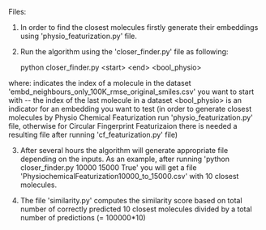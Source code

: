 Files:
1) In order to find the closest molecules firstly generate their embeddings using 'physio_featurization.py' file.
2) Run the algorithm using the 'closer_finder.py' file as following: 

      python closer_finder.py \<start> \<end> <bool_physio>
      
where:
<start> indicates the index of a molecule in the dataset 'embd_neighbours_only_100K_rmse_original_smiles.csv' you want to start with
<end> -- the index of the last molecule in a dataset
<bool_physio> is an indicator for an embedding you want to test (in order to generate closest molecules by Physio Chemical Featurization run 'physio_featurization.py' file, otherwise for Circular Fingerprint Featurizaion there is needed a resulting file after running 'cf_featurization.py' file)

3) After several hours the algorithm will generate appropriate file depending on the inputs.
As an example, after running 'python closer_finder.py 10000 15000 True' you will get a file 'PhysiochemicalFeaturization10000_to_15000.csv' with 10 closest molecules.

4) The file 'similarity.py' computes the similarity score based on total number of correctly predicted 10 closest molecules divided by a total number of predictions (= 100000*10)
